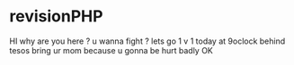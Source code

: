 # revisionPHP

HI why are you here ? u wanna fight ? lets go 1 v 1 today at 9oclock behind tesos bring ur mom because u gonna be hurt badly OK
